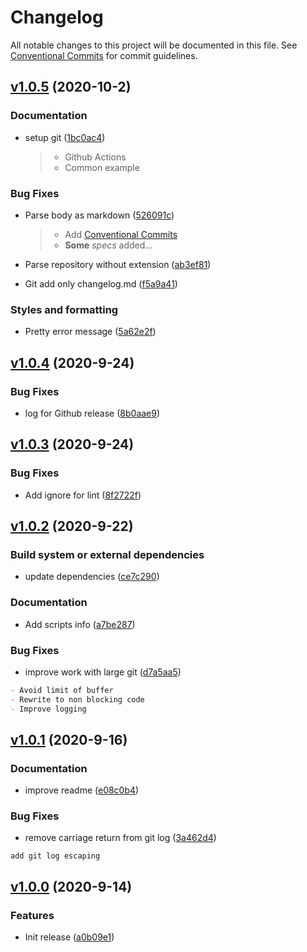 # Changelog

All notable changes to this project will be documented in this file. See [Conventional Commits](https://www.conventionalcommits.org/en/v1.0.0/) for commit guidelines.

## [v1.0.5](https://github.com/askuzminov/simple-release/compare/v1.0.4...v1.0.5) (2020-10-2)

### Documentation

- setup git ([1bc0ac4](https://github.com/askuzminov/simple-release/commit/1bc0ac4276e10e7ae4399c1de1aabfe6abb79321))

  > - Github Actions
  > - Common example

### Bug Fixes

- Parse body as markdown ([526091c](https://github.com/askuzminov/simple-release/commit/526091c9aaad0b29f1fa77c8da72325832380833))

  > - Add [Conventional Commits](https://www.conventionalcommits.org/en/v1.0.0/)
  > - **Some** *specs* added...

- Parse repository without extension ([ab3ef81](https://github.com/askuzminov/simple-release/commit/ab3ef8142bb262312a7b63eecd6bf89235a05dc7))
- Git add only changelog.md ([f5a9a41](https://github.com/askuzminov/simple-release/commit/f5a9a4182d7058eee79c05f0dfc33b21434ac492))

### Styles and formatting

- Pretty error message ([5a62e2f](https://github.com/askuzminov/simple-release/commit/5a62e2ff2249377d03d22c1a9ccc596b13cbf733))

## [v1.0.4](https://github.com/askuzminov/simple-release/compare/v1.0.3...v1.0.4) (2020-9-24)

### Bug Fixes

- log for Github release ([8b0aae9](https://github.com/askuzminov/simple-release/commit/8b0aae9c2aa9191609dbbe72ce8aed548c77d415))

## [v1.0.3](https://github.com/askuzminov/simple-release/compare/v1.0.2...v1.0.3) (2020-9-24)

### Bug Fixes

- Add ignore for lint ([8f2722f](https://github.com/askuzminov/simple-release/commit/8f2722ffe6eb67e4bb3e714f4eecd79268191b46))

## [v1.0.2](https://github.com/askuzminov/simple-release/compare/v1.0.1...v1.0.2) (2020-9-22)

### Build system or external dependencies

- update dependencies ([ce7c290](https://github.com/askuzminov/simple-release/commit/ce7c290048341f91a96f7ae4e8e5139d55a72bbe))

### Documentation

- Add scripts info ([a7be287](https://github.com/askuzminov/simple-release/commit/a7be287b17722c3c8f78f719535373dfa89120fb))

### Bug Fixes

- improve work with large git ([d7a5aa5](https://github.com/askuzminov/simple-release/commit/d7a5aa5f705e1fca55234da49342f732d253cc1c))

```md
- Avoid limit of buffer
- Rewrite to non blocking code
- Improve logging

```


## [v1.0.1](https://github.com/askuzminov/simple-release/compare/v1.0.0...v1.0.1) (2020-9-16)

### Documentation

- improve readme ([e08c0b4](https://github.com/askuzminov/simple-release/commit/e08c0b490fd857a42f0d1be03945722835c98320))

### Bug Fixes

- remove carriage return from git log ([3a462d4](https://github.com/askuzminov/simple-release/commit/3a462d4ec9b08f5cddfa70cd4ef95da2a66be5a8))

```
add git log escaping

```


## [v1.0.0](https://github.com/askuzminov/simple-release/compare/202d59a9598a8395fef5acba73a87a7cf86423c5...v1.0.0) (2020-9-14)

### Features

- Init release ([a0b09e1](https://github.com/askuzminov/simple-release/commit/a0b09e1af5311f7c1e2a84d718a3982be6a70c53))
